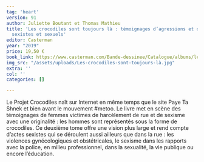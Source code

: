 ```yaml
---
tag: 'heart'
version: 91
author: Juliette Boutant et Thomas Mathieu
title: 'Les crocodiles sont toujours là : témoignages d’agressions et de harcèlement
  sexistes et sexuels'
editor: Casterman
year: "2019"
price: 19,50 €
book_link: https://www.casterman.com/Bande-dessinee/Catalogue/albums/les-crocodiles-sont-toujours-la
img_src: "/assets/uploads/Les-crocodiles-sont-toujours-là.jpg"
extra: ''
col: ''
categories: []

---
```

Le Projet Crocodiles naît sur Internet en même temps que le site Paye Ta Shnek et bien avant le mouvement #metoo. Le livre met en scène des témoignages de femmes victimes de harcèlement de rue et de sexisme avec une originalité : les hommes sont représentés sous la forme de crocodiles. Ce deuxième tome offre une vision plus large et rend compte d’actes sexistes qui se déroulent aussi ailleurs que dans la rue : les violences gynécologiques et obstétricales, le sexisme dans les rapports avec la police, en milieu professionnel, dans la sexualité, la vie publique ou encore l’éducation.